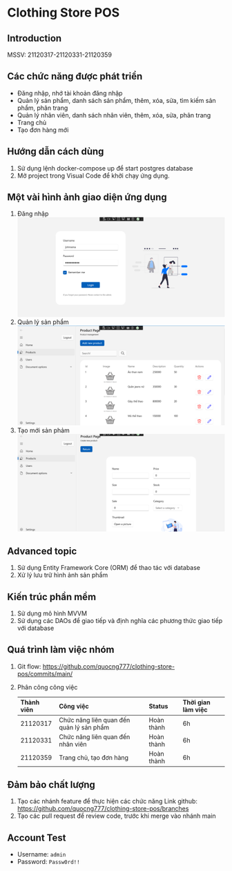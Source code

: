 # Clothing Store POS

## Introduction
MSSV: 21120317-21120331-21120359

## Các chức năng được phát triển
- Đăng nhập, nhớ tài khoản đăng nhập
- Quản lý sản phẩm, danh sách sản phẩm, thêm, xóa, sửa, tìm kiếm sản phẩm, phân trang
- Quản lý nhân viên, danh sách nhân viên, thêm, xóa, sửa, phân trang
- Trang chủ
- Tạo đơn hàng mới

## Hướng dẫn cách dùng
1. Sử dụng lệnh docker-compose up để start postgres database
2. Mở project trong Visual Code để khởi chạy ứng dụng.

## Một vài hình ảnh giao diện ứng dụng
1. Đăng nhập
![alt text](app-resource/image.png)
2. Quản lý sản phẩm
![alt text](app-resource/image-2.png)
3. Tạo mới sản phảm
![alt text](app-resource/image-3.png)

## Advanced topic
1. Sử dụng Entity Framework Core (ORM) để thao tác với database
2. Xử lý lưu trữ hình ảnh sản phẩm

## Kiến trúc phần mềm
1. Sử dụng mô hình MVVM
2. Sử dụng các DAOs để giao tiếp và định nghĩa các phương thức giao tiếp với database

## Quá trình làm việc nhóm
1. Git flow: https://github.com/quocng777/clothing-store-pos/commits/main/
2. Phân công công việc
    
    | Thành viên | Công việc                                    | Status    | Thời gian làm việc |
    |------------|----------------------------------------------|----------|--------------------|
    | 21120317   | Chức năng liên quan đến quản lý sản phẩm     |Hoàn thành|6h                  |
    | 21120331   | Chức năng liên quan đến nhân viên            |Hoàn thành|6h                  |
    | 21120359   | Trang chủ, tạo đơn hàng                      |Hoàn thành|6h                  |

## Đảm bảo chất lượng
1. Tạo các nhánh feature để thực hiện các chức năng
Link github: https://github.com/quocng777/clothing-store-pos/branches
2. Tạo các pull request để review code, trước khi merge vào nhánh main

## Account Test
- Username: `admin`
- Password: `Passw0rd!!`